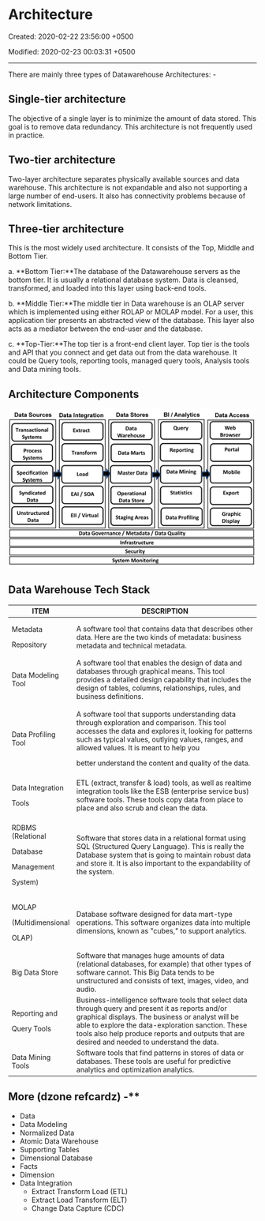 # Architecture

Created: 2020-02-22 23:56:00 +0500

Modified: 2020-02-23 00:03:31 +0500

---

There are mainly three types of Datawarehouse Architectures: -

## Single-tier architecture

The objective of a single layer is to minimize the amount of data stored. This goal is to remove data redundancy. This architecture is not frequently used in practice.

## Two-tier architecture

Two-layer architecture separates physically available sources and data warehouse. This architecture is not expandable and also not supporting a large number of end-users. It also has connectivity problems because of network limitations.

## Three-tier architecture

This is the most widely used architecture.
It consists of the Top, Middle and Bottom Tier.

a.  **Bottom Tier:**The database of the Datawarehouse servers as the bottom tier. It is usually a relational database system. Data is cleansed, transformed, and loaded into this layer using back-end tools.

b.  **Middle Tier:**The middle tier in Data warehouse is an OLAP server which is implemented using either ROLAP or MOLAP model. For a user, this application tier presents an abstracted view of the database. This layer also acts as a mediator between the end-user and the database.

c.  **Top-Tier:**The top tier is a front-end client layer. Top tier is the tools and API that you connect and get data out from the data warehouse. It could be Query tools, reporting tools, managed query tools, Analysis tools and Data mining tools.

## Architecture Components

![image](media/Data-Warehousing_Architecture-image1.png)

## Data Warehouse Tech Stack

<table>
<colgroup>
<col style="width: 20%" />
<col style="width: 79%" />
</colgroup>
<thead>
<tr class="header">
<th>ITEM</th>
<th>DESCRIPTION</th>
</tr>
</thead>
<tbody>
<tr class="odd">
<td><p>Metadata</p>
<p>Repository</p></td>
<td>A software tool that contains data that describes other data. Here are the two kinds of metadata: business metadata and technical metadata.</td>
</tr>
<tr class="even">
<td>Data Modeling Tool</td>
<td>A software tool that enables the design of data and databases through graphical means. This tool provides a detailed design capability that includes the design of tables, columns, relationships, rules, and business definitions.</td>
</tr>
<tr class="odd">
<td>Data Profiling Tool</td>
<td><p>A software tool that supports understanding data through exploration and comparison. This tool accesses the data and explores it, looking for patterns such as typical values, outlying values, ranges, and allowed values. It is meant to help you</p>
<p>better understand the content and quality of the data.</p></td>
</tr>
<tr class="even">
<td><p>Data Integration</p>
<p>Tools</p></td>
<td>ETL (extract, transfer &amp; load) tools, as well as realtime integration tools like the ESB (enterprise service bus) software tools. These tools copy data from place to place and also scrub and clean the data.</td>
</tr>
<tr class="odd">
<td><p>RDBMS (Relational</p>
<p>Database</p>
<p>Management</p>
<p>System)</p></td>
<td>Software that stores data in a relational format using SQL (Structured Query Language). This is really the Database system that is going to maintain robust data and store it. It is also important to the expandability of the system.</td>
</tr>
<tr class="even">
<td><p>MOLAP</p>
<p>(Multidimensional</p>
<p>OLAP)</p></td>
<td>Database software designed for data mart-type operations. This software organizes data into multiple dimensions, known as "cubes," to support analytics.</td>
</tr>
<tr class="odd">
<td>Big Data Store</td>
<td>Software that manages huge amounts of data (relational databases, for example) that other types of software cannot. This Big Data tends to be unstructured and consists of text, images, video, and audio.</td>
</tr>
<tr class="even">
<td><p>Reporting and</p>
<p>Query Tools</p></td>
<td>Business-intelligence software tools that select data through query and present it as reports and/or graphical displays. The business or analyst will be able to explore the data-exploration sanction. These tools also help produce reports and outputs that are desired and needed to understand the data.</td>
</tr>
<tr class="odd">
<td>Data Mining Tools</td>
<td>Software tools that find patterns in stores of data or databases. These tools are useful for predictive analytics and optimization analytics.</td>
</tr>
</tbody>
</table>

## More (dzone refcardz) -**

- Data
- Data Modeling
- Normalized Data
- Atomic Data Warehouse
- Supporting Tables
- Dimensional Database
- Facts
- Dimension
- Data Integration
  - Extract Transform Load (ETL)
  - Extract Load Transform (ELT)
  - Change Data Capture (CDC)
